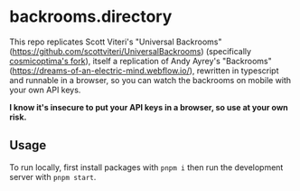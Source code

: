# backrooms.directory

This repo replicates Scott Viteri's "Universal Backrooms" (https://github.com/scottviteri/UniversalBackrooms) (specifically [cosmicoptima's fork](https://github.com/cosmicoptima/UniversalBackrooms)), itself a replication of Andy Ayrey's "Backrooms" (https://dreams-of-an-electric-mind.webflow.io/), rewritten in typescript and runnable in a browser, so you can watch the backrooms on mobile with your own API keys.

**I know it's insecure to put your API keys in a browser, so use at your own risk.**

## Usage

To run locally, first install packages with `pnpm i` then run the development server with `pnpm start`.
